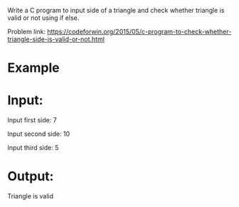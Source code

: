 Write a C program to input side of a triangle and check whether triangle is valid or not using if else. 

Problem link: https://codeforwin.org/2015/05/c-program-to-check-whether-triangle-side-is-valid-or-not.html

# Example
# Input:
Input first side: 7

Input second side: 10

Input third side: 5
# Output:
Triangle is valid
